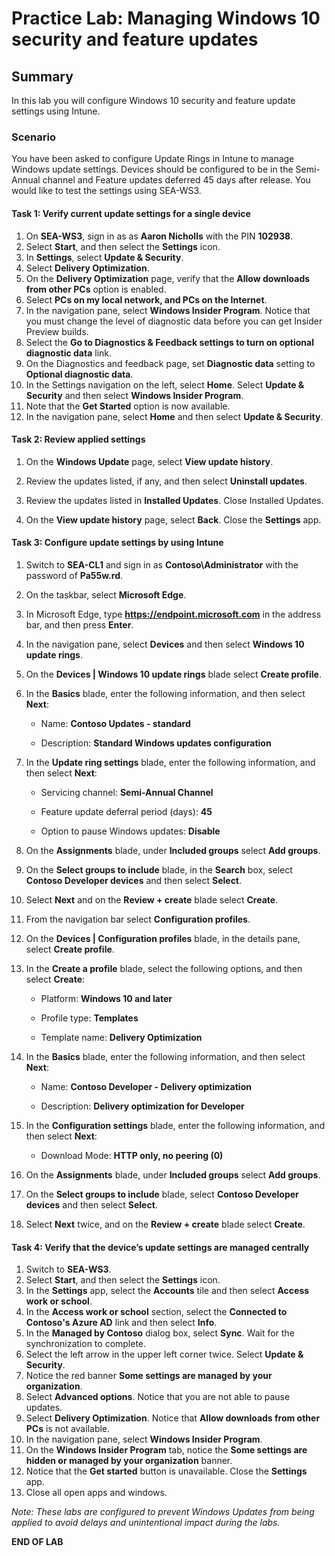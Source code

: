 # Practice Lab: Managing Windows 10 security and feature updates

## Summary

In this lab you will configure Windows 10 security and feature update settings using Intune.

### Scenario

You have been asked to configure Update Rings in Intune to manage Windows update settings. Devices should be configured to be in the Semi-Annual channel and Feature updates deferred 45 days after release. You would like to test the settings using SEA-WS3. 

#### Task 1: Verify current update settings for a single device

1.  On **SEA-WS3**, sign in as as **Aaron Nicholls** with the PIN **102938**. 
2.  Select **Start**, and then select the **Settings** icon.
3.  In **Settings**, select **Update & Security**.
4.  Select **Delivery Optimization**.
5.  On the **Delivery Optimization** page, verify that the **Allow downloads from other PCs** option is enabled.
6.  Select **PCs on my local network, and PCs on the Internet**.
7.  In the navigation pane, select **Windows Insider Program**. Notice that you must change the level of diagnostic data before you can get Insider Preview builds. 
8.  Select the **Go to Diagnostics & Feedback settings to turn on optional diagnostic data** link. 
9.  On the Diagnostics and feedback page, set **Diagnostic data** setting to **Optional diagnostic data**. 
10.  In the Settings navigation on the left, select **Home**. Select **Update & Security** and then select **Windows Insider Program**. 
11.  Note that the **Get Started** option is now available.
12.  In the navigation pane, select **Home** and then select **Update & Security**.

#### Task 2: Review applied settings

1.  On the **Windows Update** page, select **View update history**.

2.  Review the updates listed, if any, and then select **Uninstall updates**. 
    
3.  Review the updates listed in **Installed Updates**. Close Installed Updates.

4.  On the **View update history** page, select **Back**. Close the **Settings** app.

#### Task 3: Configure update settings by using Intune

1.  Switch to **SEA-CL1** and sign in as **Contoso\Administrator** with the password of **Pa55w.rd**.
2.  On the taskbar, select **Microsoft Edge**. 
3.  In Microsoft Edge, type **https://endpoint.microsoft.com** in the address bar, and then press **Enter**.
4.  In the navigation pane, select **Devices** and then select **Windows 10 update rings**.
5.  On the **Devices | Windows 10 update rings** blade select **Create profile**.
6.  In the **Basics** blade, enter the following information, and then select **Next**:

    -   Name: **Contoso Updates - standard**

    -   Description: **Standard Windows updates configuration** 
7.  In the **Update ring settings** blade, enter the following information, and then select **Next**:

    -   Servicing channel: **Semi-Annual Channel**

    -   Feature update deferral period \(days\): **45**

    -   Option to pause Windows updates: **Disable**
8.  On the **Assignments** blade, under **Included groups** select **Add groups**. 
9.  On the **Select groups to include** blade, in the **Search** box, select **Contoso Developer devices** and then select **Select**.
10.  Select **Next** and on the **Review + create** blade select **Create**.
11.  From the navigation bar select **Configuration profiles**.
12.  On the **Devices | Configuration profiles** blade, in the details pane, select **Create profile**.
13.  In the **Create a profile** blade, select the following options, and then select **Create**:

     -   Platform: **Windows 10 and later**

     -   Profile type: **Templates**
     
     -   Template name: **Delivery Optimization**
14.  In the **Basics** blade, enter the following information, and then select **Next**:

     -   Name: **Contoso Developer - Delivery optimization**

     -   Description: **Delivery optimization for Developer**
15.  In the **Configuration settings** blade, enter the following information, and then select **Next**:

     -   Download Mode: **HTTP only, no peering \(0\)**
16.  On the **Assignments** blade, under **Included groups** select **Add groups**. 
17.  On the **Select groups to include** blade, select **Contoso Developer devices** and then select **Select**.
18.  Select **Next** twice, and on the **Review + create** blade select **Create**.

#### Task 4: Verify that the device’s update settings are managed centrally

1.  Switch to **SEA-WS3**.
2.  Select **Start**, and then select the **Settings** icon.
3.  In the **Settings** app, select the **Accounts** tile and then select **Access work or school**.
4.  In the **Access work or school** section, select the **Connected to Contoso's Azure AD** link and then select **Info**.
5.  In the **Managed by Contoso** dialog box, select **Sync**. Wait for the synchronization to complete.  
6.  Select the left arrow in the upper left corner twice. Select **Update & Security**.
7.  Notice the red banner **Some settings are managed by your organization**. 
8.  Select **Advanced options**. Notice that you are not able to pause updates.
9.  Select **Delivery Optimization**. Notice that **Allow downloads from other PCs** is not available.
10.  In the navigation pane, select **Windows Insider Program**.
11.  On the **Windows Insider Program** tab, notice the **Some settings are hidden or managed by your organization** banner.
12.  Notice that the **Get started** button is unavailable. Close the **Settings** app.
13.  Close all open apps and windows.

_Note: These labs are configured to prevent Windows Updates from being applied to avoid delays and unintentional impact during the labs._

**END OF LAB**

